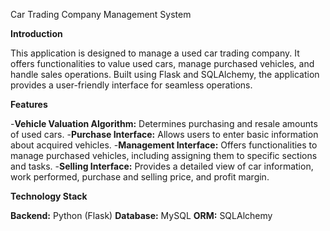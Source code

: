 Car Trading Company Management System

**Introduction**

This application is designed to manage a used car trading company. It offers functionalities to value used cars, manage purchased vehicles, and handle sales operations. Built using Flask and SQLAlchemy, the application provides a user-friendly interface for seamless operations.

**Features**

-**Vehicle Valuation Algorithm:** Determines purchasing and resale amounts of used cars.
-**Purchase Interface:** Allows users to enter basic information about acquired vehicles.
-**Management Interface:** Offers functionalities to manage purchased vehicles, including assigning them to specific sections and tasks.
-**Selling Interface:** Provides a detailed view of car information, work performed, purchase and selling price, and profit margin.

**Technology Stack**

**Backend:** Python (Flask)
**Database:** MySQL
**ORM:** SQLAlchemy
